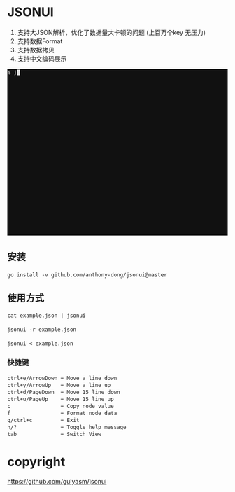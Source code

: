 # JSONUI

1. 支持大JSON解析，优化了数据量大卡顿的问题 (上百万个key 无压力)
2. 支持数据Format 
3. 支持数据拷贝
4. 支持中文编码展示

![](img/jsonui.gif)

## 安装
`go install -v github.com/anthony-dong/jsonui@master`

## 使用方式
```
cat example.json | jsonui

jsonui -r example.json

jsonui < example.json
```

### 快捷键

```shell
ctrl+e/ArrowDown = Move a line down   
ctrl+y/ArrowUp   = Move a line up     
ctrl+d/PageDown  = Move 15 line down  
ctrl+u/PageUp    = Move 15 line up    
c                = Copy node value    
f                = Format node data   
q/ctrl+c         = Exit               
h/?              = Toggle help message
tab              = Switch View
```

# copyright

https://github.com/gulyasm/jsonui